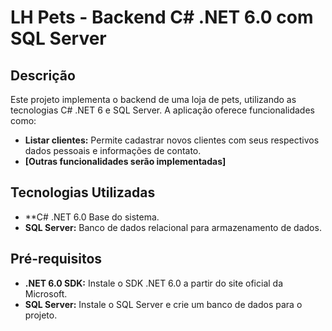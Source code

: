 # LH Pets - Backend C# .NET 6.0 com SQL Server

## Descrição
Este projeto implementa o backend de uma loja de pets, utilizando as tecnologias C# .NET 6 e SQL Server. A aplicação oferece funcionalidades como:

* **Listar clientes:** Permite cadastrar novos clientes com seus respectivos dados pessoais e informações de contato.
* **[Outras funcionalidades serão implementadas]**

## Tecnologias Utilizadas
* **C# .NET 6.0 Base do sistema.
* **SQL Server:** Banco de dados relacional para armazenamento de dados.


## Pré-requisitos
* **.NET 6.0 SDK:** Instale o SDK .NET 6.0 a partir do site oficial da Microsoft.
* **SQL Server:** Instale o SQL Server e crie um banco de dados para o projeto.
